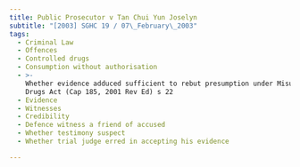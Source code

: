 ```yaml
---
title: Public Prosecutor v Tan Chui Yun Joselyn
subtitle: "[2003] SGHC 19 / 07\_February\_2003"
tags:
  - Criminal Law
  - Offences
  - Controlled drugs
  - Consumption without authorisation
  - >-
    Whether evidence adduced sufficient to rebut presumption under Misuse of
    Drugs Act (Cap 185, 2001 Rev Ed) s 22
  - Evidence
  - Witnesses
  - Credibility
  - Defence witness a friend of accused
  - Whether testimony suspect
  - Whether trial judge erred in accepting his evidence

---
```



